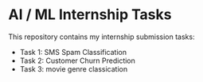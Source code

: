# AI / ML Internship Tasks
This repository contains my internship submission tasks:

- Task 1: SMS Spam Classification
- Task 2: Customer Churn Prediction
- Task 3: movie genre classication
